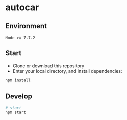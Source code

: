 # autocar

## Environment

`Node >= 7.7.2`

## Start

 - Clone or download this repository
 - Enter your local directory, and install dependencies:

``` bash
npm install
```

## Develop

``` bash
# start
npm start
```
